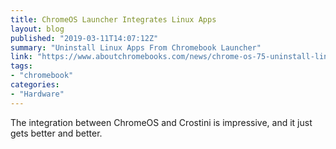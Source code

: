 ```yaml
---
title: ChromeOS Launcher Integrates Linux Apps
layout: blog
published: "2019-03-11T14:07:12Z"
summary: "Uninstall Linux Apps From Chromebook Launcher"
link: "https://www.aboutchromebooks.com/news/chrome-os-75-uninstall-linux-apps-launcher-on-crostini-chromebook/"
tags:
- "chromebook"
categories:
- "Hardware"
---
```


The integration between ChromeOS and Crostini is impressive, and it just gets better and better.